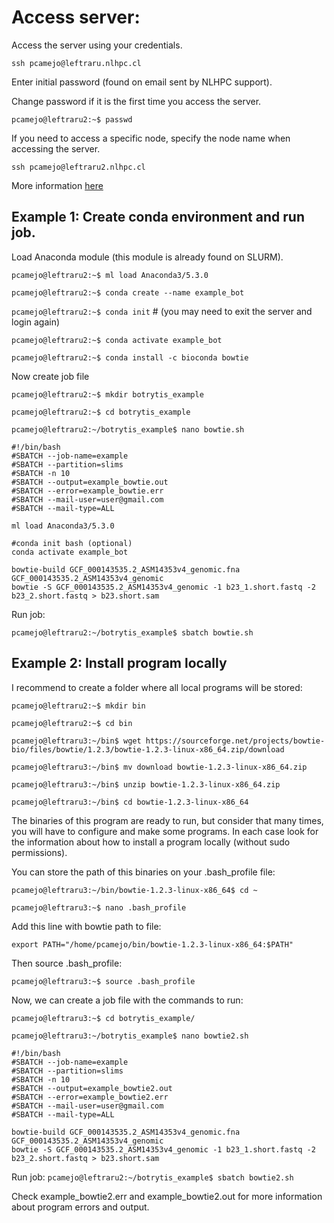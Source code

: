 # Access server:

Access the server using your credentials.

```ssh pcamejo@leftraru.nlhpc.cl```

Enter initial password (found on email sent by NLHPC support). 

Change password if it is the first time you access the server.

```pcamejo@leftraru2:~$ passwd```

If you need to access a specific node, specify the node name when accessing the server.

```ssh pcamejo@leftraru2.nlhpc.cl```

More information [here](http://usuarios.nlhpc.cl/index.php/Tutorial_de_acceso_a_Leftraru_via_SSH)

## Example 1: Create conda environment and run job.

Load Anaconda module (this module is already found on SLURM).

```pcamejo@leftraru2:~$ ml load Anaconda3/5.3.0```

```pcamejo@leftraru2:~$ conda create --name example_bot```

```pcamejo@leftraru2:~$ conda init``` # (you may need to exit the server and login again)

```pcamejo@leftraru2:~$ conda activate example_bot```

```pcamejo@leftraru2:~$ conda install -c bioconda bowtie```

Now create job file

```pcamejo@leftraru2:~$ mkdir botrytis_example```

```pcamejo@leftraru2:~$ cd botrytis_example```

```pcamejo@leftraru2:~/botrytis_example$ nano bowtie.sh```

```
#!/bin/bash
#SBATCH --job-name=example
#SBATCH --partition=slims
#SBATCH -n 10
#SBATCH --output=example_bowtie.out
#SBATCH --error=example_bowtie.err
#SBATCH --mail-user=user@gmail.com
#SBATCH --mail-type=ALL

ml load Anaconda3/5.3.0

#conda init bash (optional)
conda activate example_bot

bowtie-build GCF_000143535.2_ASM14353v4_genomic.fna GCF_000143535.2_ASM14353v4_genomic
bowtie -S GCF_000143535.2_ASM14353v4_genomic -1 b23_1.short.fastq -2 b23_2.short.fastq > b23.short.sam
```
Run job:

```pcamejo@leftraru2:~/botrytis_example$ sbatch bowtie.sh```

## Example 2: Install program locally

I recommend to create a folder where all local programs will be stored:

```pcamejo@leftraru2:~$ mkdir bin```

```pcamejo@leftraru2:~$ cd bin```

```pcamejo@leftraru3:~/bin$ wget https://sourceforge.net/projects/bowtie-bio/files/bowtie/1.2.3/bowtie-1.2.3-linux-x86_64.zip/download```

```pcamejo@leftraru3:~/bin$ mv download bowtie-1.2.3-linux-x86_64.zip```

```pcamejo@leftraru3:~/bin$ unzip bowtie-1.2.3-linux-x86_64.zip```

```pcamejo@leftraru3:~/bin$ cd bowtie-1.2.3-linux-x86_64```

The binaries of this program are ready to run, but consider that many times, you will have to configure and make some programs. In each case look for the information about how to install a program locally (without sudo permissions).

You can store the path of this binaries on your .bash_profile file:

```pcamejo@leftraru3:~/bin/bowtie-1.2.3-linux-x86_64$ cd ~```

```pcamejo@leftraru3:~$ nano .bash_profile```

Add this line with bowtie path to file:

```export PATH="/home/pcamejo/bin/bowtie-1.2.3-linux-x86_64:$PATH"```

Then source .bash_profile:

```pcamejo@leftraru3:~$ source .bash_profile```

Now, we can create a job file with the commands to run:

```pcamejo@leftraru3:~$ cd botrytis_example/```

```pcamejo@leftraru3:~/botrytis_example$ nano bowtie2.sh```


```
#!/bin/bash
#SBATCH --job-name=example
#SBATCH --partition=slims
#SBATCH -n 10
#SBATCH --output=example_bowtie2.out
#SBATCH --error=example_bowtie2.err
#SBATCH --mail-user=user@gmail.com
#SBATCH --mail-type=ALL

bowtie-build GCF_000143535.2_ASM14353v4_genomic.fna GCF_000143535.2_ASM14353v4_genomic
bowtie -S GCF_000143535.2_ASM14353v4_genomic -1 b23_1.short.fastq -2 b23_2.short.fastq > b23.short.sam
```

Run job:
``` pcamejo@leftraru2:~/botrytis_example$ sbatch bowtie2.sh ```

Check example_bowtie2.err and example_bowtie2.out for more information about program errors and output. 
